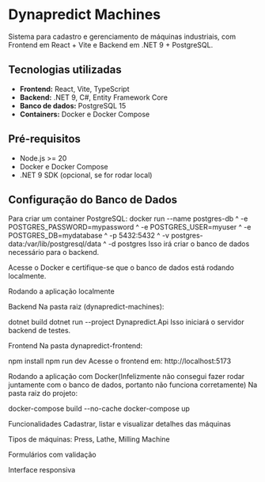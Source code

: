 # Dynapredict Machines

Sistema para cadastro e gerenciamento de máquinas industriais, com Frontend em React + Vite e Backend em .NET 9 + PostgreSQL.

## Tecnologias utilizadas

- **Frontend:** React, Vite, TypeScript  
- **Backend:** .NET 9, C#, Entity Framework Core  
- **Banco de dados:** PostgreSQL 15  
- **Containers:** Docker e Docker Compose  

## Pré-requisitos

- Node.js >= 20  
- Docker e Docker Compose  
- .NET 9 SDK (opcional, se for rodar local)

## Configuração do Banco de Dados

Para criar um container PostgreSQL:
docker run --name postgres-db ^
  -e POSTGRES_PASSWORD=mypassword ^
  -e POSTGRES_USER=myuser ^
  -e POSTGRES_DB=mydatabase ^
  -p 5432:5432 ^
  -v postgres-data:/var/lib/postgresql/data ^
  -d postgres
Isso irá criar o banco de dados necessário para o backend.

Acesse o Docker e certifique-se que o banco de dados está rodando localmente.

Rodando a aplicação localmente



Backend
Na pasta raiz (dynapredict-machines):

dotnet build
dotnet run --project Dynapredict.Api
Isso iniciará o servidor backend de testes.



Frontend
Na pasta dynapredict-frontend:

npm install
npm run dev
Acesse o frontend em: http://localhost:5173



Rodando a aplicação com Docker(Infelizmente não consegui fazer rodar juntamente com o banco de dados, portanto não funciona corretamente)
Na pasta raiz do projeto:

docker-compose build --no-cache
docker-compose up



Funcionalidades
Cadastrar, listar e visualizar detalhes das máquinas

Tipos de máquinas: Press, Lathe, Milling Machine

Formulários com validação

Interface responsiva